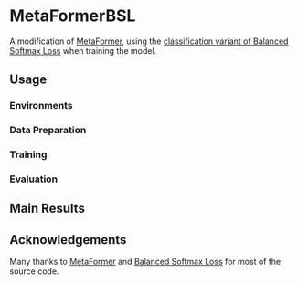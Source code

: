 # MetaFormerBSL
A modification of [MetaFormer](https://github.com/dqshuai/MetaFormer), using the [classification variant of Balanced Softmax Loss](https://github.com/jiawei-ren/BalancedMetaSoftmax-Classification) when training the model.

## Usage
### Environments


### Data Preparation


### Training


### Evaluation


## Main Results


## Acknowledgements
Many thanks to [MetaFormer](https://github.com/dqshuai/MetaFormer) and [Balanced Softmax Loss](https://github.com/jiawei-ren/BalancedMetaSoftmax) for most of the source code.